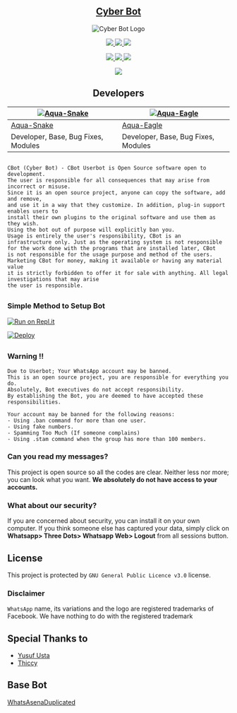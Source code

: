 


<div align="center">

## [Cyber Bot](https://aqua-snake.github.io/cyberbot/)


  
![Cyber Bot Logo](https://i.ibb.co/5sTw0GW/cyberbot.jpg)

</div>


<p align="center">
	<a href="httsp://github.com/Aqua-Snake/CBot">
    <img src="https://img.shields.io/github/repo-size/Aqua-Snake/CBot?color=purple&label=Repo%20Size&style=plastic">
 
 </a>
   <a href="https://github.com/Aqua-Snake/CBot/blob/master/LICENSE">
    <img src="https://img.shields.io/github/license/Aqua-Snake/CBot?color=purple&label=Lisance&style=plastic">

  </a>
  <a href="https://github.com/Aqua-Snake/CBot">
    <img src="https://img.shields.io/github/languages/top/Aqua-Snake/CBot?color=purple&label=Javascript&style=plastic">

  </a>
</p>

<p align="center">
  <a href="https://github.com/Aqua-Snake">
    <img src="https://img.shields.io/static/v1?label=Author&message=Aqua-Snake&color=purple&style=plastic">

  </a>
  <a href="https://t.me/cbot_support">
    <img src="https://img.shields.io/badge/Telegram-CBot%20Support-purple&style=plastic">

   </a>
  <a href="https://t.me/aqua_snake">
    <img src="https://img.shields.io/badge/Telegram-CBot%20Contact-purple&style=plastic">

   </a>
</p>

 
 <p align="center">
  <img src="https://img.shields.io/static/v1?label=Powered%20by&message=Cyber%20Army&color=yellow&style=plastic">
</p>


##

<div align="center">

## Developers

[![Aqua-Snake](https://github.com/Aqua-Snake.png?size=100)](https://github.com/Aqua-Snake) | [![Aqua-Eagle](https://github.com/Aqua-Eagle.png?size=100)](https://github.com/Aqua-Eagle) |
----|----|
[Aqua-Snake](https://t.me/Aqua_Snake) | [Aqua-Eagle](https://github.com/Aqua-Eagle) |
Developer, Base, Bug Fixes, Modules | Developer, Base, Bug Fixes, Modules |


</div>

##

```
CBot (Cyber Bot) - CBot Userbot is Open Source software open to development. 
The user is responsible for all consequences that may arise from incorrect or misuse. 
Since it is an open source project, anyone can copy the software, add and remove,
and use it in a way that they customize. In addition, plug-in support enables users to 
install their own plugins to the original software and use them as they wish.
Using the bot out of purpose will explicitly ban you.
Usage is entirely the user's responsibility, CBot is an 
infrastructure only. Just as the operating system is not responsible 
for the work done with the programs that are installed later, CBot 
is not responsible for the usage purpose and method of the users.
Marketing CBot for money, making it available or having any material value
ıt is strictly forbidden to offer it for sale with anything. All legal investigations that may arise
the user is responsible.
```

##

### Simple Method to Setup Bot

[![Run on Repl.it](https://repl.it/badge/github/Aqua-Snake/CBot)](https://replit.com/@aquasnake/CyberBot-QR)

[![Deploy](https://www.herokucdn.com/deploy/button.svg)](https://heroku.com/deploy?template=https://github.com/Aqua-Snake/CBOT)


##

###  Warning ‼️ 
```
Due to Userbot; Your WhatsApp account may be banned.
This is an open source project, you are responsible for everything you do. 
Absolutely, Bot executives do not accept responsibility.
By establishing the Bot, you are deemed to have accepted these responsibilities.

Your account may be banned for the following reasons:
- Using .ban command for more than one user.
- Using fake numbers.
- Spamming Too Much (If someone complains)
- Using .stam command when the group has more than 100 members.
```

###

### Can you read my messages?
This project is open source so all the codes are clear. Neither less nor more; you can look what you want. **We absolutely do not have access to your accounts.**

### What about our security?
If you are concerned about security, you can install it on your own computer. If you think someone else has captured your data, simply click on **Whatsapp> Three Dots> Whatsapp Web> Logout** from all sessions button.

## License
This project is protected by `GNU General Public Licence v3.0` license.

### Disclaimer
`WhatsApp` name, its variations and the logo are registered trademarks of Facebook. We have nothing to do with the registered trademark

 ##
 
 ## Special Thanks to 

- [Yusuf Usta](https://github.com/yusufusta) 
- [Thiccy](https://github.com/phaticusthiccy)

## Base Bot 
[WhatsAsenaDuplicated](https://github.com/phaticusthiccy/WhatsAsenaDuplicated)

